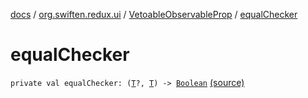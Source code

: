 [docs](../../index.md) / [org.swiften.redux.ui](../index.md) / [VetoableObservableProp](index.md) / [equalChecker](./equal-checker.md)

# equalChecker

`private val equalChecker: (`[`T`](index.md#T)`?, `[`T`](index.md#T)`) -> `[`Boolean`](https://kotlinlang.org/api/latest/jvm/stdlib/kotlin/-boolean/index.html) [(source)](https://github.com/protoman92/KotlinRedux/tree/master/common/common-ui/src/main/kotlin/org/swiften/redux/ui/ObservableProp.kt#L17)